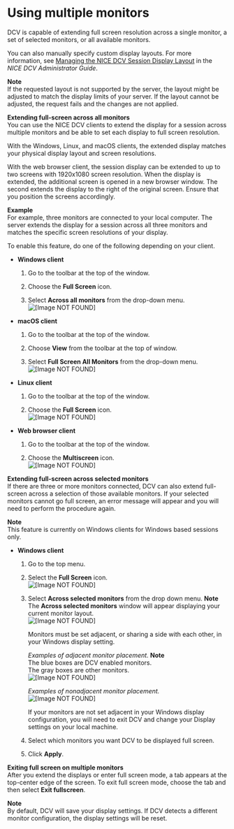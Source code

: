 # Using multiple monitors<a name="using-multiple-screens"></a>

DCV is capable of extending full screen resolution across a single monitor, a set of selected monitors, or all available monitors\.

You can also manually specify custom display layouts\. For more information, see [ Managing the NICE DCV Session Display Layout](https://docs.aws.amazon.com/dcv/latest/adminguide/managing-session-display.html) in the *NICE DCV Administrator Guide*\.

**Note**  
If the requested layout is not supported by the server, the layout might be adjusted to match the display limits of your server\. If the layout cannot be adjusted, the request fails and the changes are not applied\.

**Extending full\-screen across all monitors**  
You can use the NICE DCV clients to extend the display for a session across multiple monitors and be able to set each display to full screen resolution\.

With the Windows, Linux, and macOS clients, the extended display matches your physical display layout and screen resolutions\. 

With the web browser client, the session display can be extended to up to two screens with 1920x1080 screen resolution\. When the display is extended, the additional screen is opened in a new browser window\. The second extends the display to the right of the original screen\. Ensure that you position the screens accordingly\.

**Example**  
For example, three monitors are connected to your local computer\. The server extends the display for a session across all three monitors and matches the specific screen resolutions of your display\.

To enable this feature, do one of the following depending on your client\.
+ **Windows client**

  1. Go to the toolbar at the top of the window\.

  1. Choose the **Full Screen** icon\.

  1. Select **Across all monitors** from the drop\-down menu\.  
![\[Image NOT FOUND\]](http://docs.aws.amazon.com/dcv/latest/userguide/images/Full_screen_all_windows.png)
+ **macOS client**

  1. Go to the toolbar at the top of the window\.

  1. Choose **View** from the toolbar at the top of window\.

  1. Select **Full Screen All Monitors** from the drop\-down menu\.  
![\[Image NOT FOUND\]](http://docs.aws.amazon.com/dcv/latest/userguide/images/macos-extend.png)
+ **Linux client**

  1. Go to the toolbar at the top of the window\.

  1. Choose the **Full Screen** icon\.  
![\[Image NOT FOUND\]](http://docs.aws.amazon.com/dcv/latest/userguide/images/full_screen_linux.png)
+ **Web browser client**

  1. Go to the toolbar at the top of the window\.

  1. Choose the **Multiscreen** icon\.  
![\[Image NOT FOUND\]](http://docs.aws.amazon.com/dcv/latest/userguide/images/web-multiscreen.png)

**Extending full\-screen across selected monitors**  
If there are three or more monitors connected, DCV can also extend full\-screen across a selection of those available monitors\. If your selected monitors cannot go full screen, an error message will appear and you will need to perform the procedure again\.

**Note**  
This feature is currently on Windows clients for Windows based sessions only\.
+ **Windows client**

  1. Go to the top menu\.

  1. Select the **Full Screen** icon\.  
![\[Image NOT FOUND\]](http://docs.aws.amazon.com/dcv/latest/userguide/images/Full_screen_selected_windows.png)

  1. Select **Across selected monitors** from the drop down menu\.
**Note**  
The **Across selected monitors** window will appear displaying your current monitor layout\.  
![\[Image NOT FOUND\]](http://docs.aws.amazon.com/dcv/latest/userguide/images/Windows_client_mulitple_monitors.png)

     Monitors must be set adjacent, or sharing a side with each other, in your Windows display setting\.

     *Examples of adjacent monitor placement\.*
**Note**  
The blue boxes are DCV enabled monitors\.  
The gray boxes are other monitors\.  
![\[Image NOT FOUND\]](http://docs.aws.amazon.com/dcv/latest/userguide/images/multi-monitors-yes.png)

     *Examples of nonadjacent monitor placement\.*  
![\[Image NOT FOUND\]](http://docs.aws.amazon.com/dcv/latest/userguide/images/multi-monitors-no.png)

     If your monitors are not set adjacent in your Windows display configuration, you will need to exit DCV and change your Display settings on your local machine\.

  1. Select which monitors you want DCV to be displayed full screen\.

  1. Click **Apply**\.

**Exiting full screen on multiple monitors**  
After you extend the displays or enter full screen mode, a tab appears at the top\-center edge of the screen\. To exit full screen mode, choose the tab and then select **Exit fullscreen**\.

**Note**  
By default, DCV will save your display settings\. If DCV detects a different monitor configuration, the display settings will be reset\.